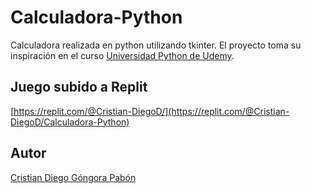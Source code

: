 # Calculadora-Python
Calculadora realizada en python utilizando tkinter. El proyecto toma su inspiración en el curso [Universidad Python de Udemy](https://www.udemy.com/course/universidad-python-desde-cero-hasta-experto-django-flask-rest-web/).


## Juego subido a Replit
[https://replit.com/@Cristian-DiegoD/](https://replit.com/@Cristian-DiegoD/Calculadora-Python)

## Autor

[Cristian Diego Góngora Pabón](https://www.linkedin.com/in/cristiangongora/)
